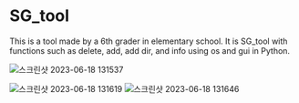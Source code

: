 # SG_tool

This is a tool made by a 6th grader in elementary school. It is SG_tool with functions such as delete, add, add dir, and info using os and gui in Python.

![스크린샷 2023-06-18 131537](https://github.com/Sgoodgen/SG_tool/assets/113218023/5a0cd88b-15db-4ca5-a9ed-1df3c88d0054)

![스크린샷 2023-06-18 131619](https://github.com/Sgoodgen/SG_tool/assets/113218023/3978e25d-e674-4556-8715-125e7a29ff79)
![스크린샷 2023-06-18 131646](https://github.com/Sgoodgen/SG_tool/assets/113218023/e83c3503-17aa-4846-84c0-cb99682182b4)
